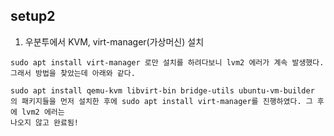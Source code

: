 ## setup2

1. 우분투에서 KVM, virt-manager(가상머신) 설치

```
sudo apt install virt-manager 로만 설치를 하려다보니 lvm2 에러가 계속 발생했다.
그래서 방법을 찾았는데 아래와 같다.

sudo apt install qemu-kvm libvirt-bin bridge-utils ubuntu-vm-builder
의 패키지들을 먼저 설치한 후에 sudo apt install virt-manager를 진행하였다. 그 후에 lvm2 에러는
나오지 않고 완료됨!
```
